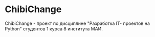 # ChibiChange
  ChibiChange - проект по дисциплине "Разработка IT- проектов на Python" студентов 1 курса 8 института МАИ.
